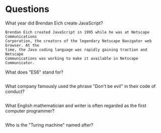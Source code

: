 # Questions

What year did Brendan Eich create JavaScript?

```
Brendan Eich created JavaScript in 1995 while he was at Netscape Communications
Corporation, the creators of the legendary Netscape Navigator web browser. At the
time, the Java coding language was rapidly gaining traction and Netscape
Communications was working to make it available in Netscape Communicator.

```

What does "ES6" stand for?

```

```

What company famously used the phrase "Don't be evil" in their code of conduct?

```

```

What English mathematician and writer is often regarded as the first computer programmer?

```

```

Who is the "Turing machine" named after?

```

```
